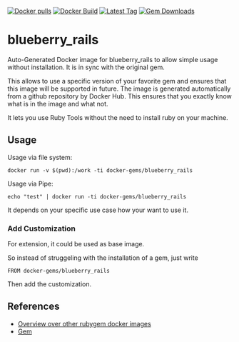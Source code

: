 [![Docker pulls](https://img.shields.io/docker/pulls/rubygem/blueberry_rails.svg)](https://hub.docker.com/r/rubygem/blueberry_rails/)
[![Docker Build](https://img.shields.io/docker/automated/rubygem/blueberry_rails.svg)](https://hub.docker.com/r/rubygem/blueberry_rails/)
[![Latest Tag](https://img.shields.io/github/tag/docker-rubygem/blueberry_rails.svg)](https://hub.docker.com/r/rubygem/blueberry_rails/)
[![Gem Downloads](https://img.shields.io/gem/dt/blueberry_rails.svg)](https://rubygems.org/gems/blueberry_rails/)
# blueberry_rails

Auto-Generated Docker image for blueberry_rails to allow simple usage without installation.
It is in sync with the original gem.

This allows to use a specific version of your favorite gem and ensures that this image will be supported in future.
The image is generated automatically from a github repository by Docker Hub.
This ensures that you exactly know what is in the image and what not.

It lets you use Ruby Tools without the need to install ruby on your machine.

## Usage

Usage via file system:

`docker run -v $(pwd):/work -ti docker-gems/blueberry_rails`

Usage via Pipe:

`echo "test" | docker run -ti docker-gems/blueberry_rails`

It depends on your specific use case how your want to use it.

### Add Customization

For extension, it could be used as base image.

So instead of struggeling with the installation of a gem, just write

`FROM docker-gems/blueberry_rails`

Then add the customization.

## References

 - [Overview over other rubygem docker images](https://github.com/thinkbot/docker-rubygem)
 - [Gem](https://rubygems.org/gems/blueberry_rails/)
